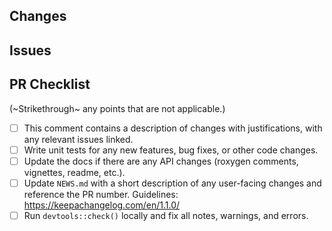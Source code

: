 ## Changes

<!--
Provide a summary of what is included in this Pull Request (PR).
-->

## Issues

<!--
Reference any issues related to this PR.
If this PR fixes any issues, [use a keyword](https://docs.github.com/en/issues/tracking-your-work-with-issues/linking-a-pull-request-to-an-issue#linking-a-pull-request-to-an-issue-using-a-keyword)
when referring to the issue.
-->

<!--
**Reviewers**: Use the @ feature to mention anyone responsible for reviewing/completing this request.
-->

## PR Checklist

(~Strikethrough~ any points that are not applicable.)

- [ ] This comment contains a description of changes with justifications, with any relevant issues linked.
- [ ] Write unit tests for any new features, bug fixes, or other code changes.
- [ ] Update the docs if there are any API changes (roxygen comments, vignettes, readme, etc.).
- [ ] Update `NEWS.md` with a short description of any user-facing changes and reference the PR number. Guidelines: https://keepachangelog.com/en/1.1.0/
- [ ] Run `devtools::check()` locally and fix all notes, warnings, and errors.
